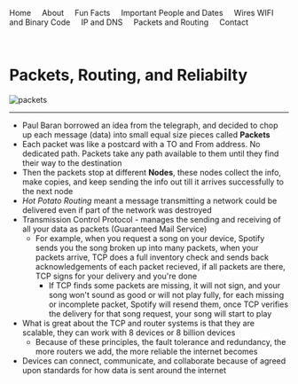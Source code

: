 Home &nbsp; &nbsp; About &nbsp; &nbsp; Fun Facts &nbsp; &nbsp; Important People and Dates &nbsp; &nbsp; Wires WIFI and Binary Code &nbsp; &nbsp; IP and DNS &nbsp; &nbsp; Packets and Routing &nbsp; &nbsp; Contact

&nbsp;


# **Packets, Routing, and Reliabilty**

![packets](https://cdn.kastatic.org/googleusercontent/HR2g096sZ_5ZKoDeY5G_f8FRD7tEXVaGV2CfsKPBUhKSkdtORn9vpHH2Y9hHc6BGo-9nQq6JNYFHlb2CzXEHi-wv)

---
-  Paul Baran borrowed an idea from the telegraph, and decided to chop up each message (data) into small equal size pieces called **Packets**
- Each packet was like a postcard with a TO and From address. No dedicated path. Packets take any path available to them until they find their way to the destination
- Then the packets stop at different **Nodes**, these nodes collect the info, make copies, and keep sending the info out till it arrives successfully to the next node 
- *Hot Potato Routing* meant a message transmitting a network could be delivered even if part of the network was destroyed 
- Transmission Control Protocol - manages the sending and receiving of all your data as packets (Guaranteed Mail Service)
    - For example, when you request a song on your device, Spotify sends you the song broken up into many packets, when your packets arrive, TCP does a full inventory check and sends back acknowledgements of each packet recieved, if all packets are there, TCP signs for your delivery and you're done
        - If TCP finds some packets are missing, it will not sign, and your song won't sound as good or will not play fully, for each missing or incomplete packet, Spotify will resend them, once TCP verifies the delivery for that song request, your song will start to play
- What is great about the TCP and router systems is that they are scalable, they can work with 8 devices or 8 billion devices
    - Because of these principles, the fault tolerance and redundancy, the more routers we add, the more reliable the internet becomes
- Devices can connect, communicate, and collaborate because of agreed upon standards for how data is sent around the internet 
